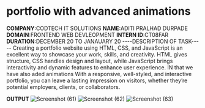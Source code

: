 # portfolio with advanced animations
**COMPANY**:CODTECH IT SOLUTIONS
**NAME**:ADITI PRALHAD DURPADE
**DOMAIN**:FRONTEND WEB DEVLEOPMENT
**INTERN ID**:CT08FAR
**DURATION**:DECEMBER 20 TO JANAUARY 20
----DESCRIPTION OF TASK-----
Creating a portfolio website using HTML, CSS, and JavaScript is an excellent way to showcase your work, skills, and creativity. HTML gives structure, CSS handles design and layout, while JavaScript brings interactivity and dynamic features to enhance user experience. IN that we have also aded animations With a responsive, well-styled, and interactive portfolio, you can leave a lasting impression on visitors, whether they’re potential employers, clients, or collaborators.

**OUTPUT**
![Screenshot (61)](https://github.com/user-attachments/assets/8803af42-76ee-46f1-b37d-8952a2adb1c4)
![Screenshot (62)](https://github.com/user-attachments/assets/8d737a61-343c-423c-8135-fb1a45e32154)
![Screenshot (63)](https://github.com/user-attachments/assets/b8208f86-0502-48bc-be4d-b37ab9a530da)
